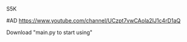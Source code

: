 S5K

#AD
https://www.youtube.com/channel/UCzpt7vwCAola2IJ1c4rD1aQ

Download "main.py to start using"
